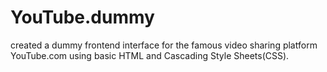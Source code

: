 # YouTube.dummy
created a dummy frontend interface for the famous video sharing platform YouTube.com using basic HTML and Cascading Style Sheets(CSS).
